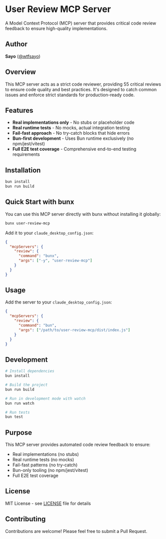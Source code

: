 # User Review MCP Server

A Model Context Protocol (MCP) server that provides critical code review feedback to ensure high-quality implementations.

## Author

**Sayo** ([@wtfsayo](https://github.com/wtfsayo))

## Overview

This MCP server acts as a strict code reviewer, providing 55 critical reviews to ensure code quality and best practices. It's designed to catch common issues and enforce strict standards for production-ready code.

## Features

- **Real implementations only** - No stubs or placeholder code
- **Real runtime tests** - No mocks, actual integration testing
- **Fail-fast approach** - No try-catch blocks that hide errors
- **Bun-first development** - Uses Bun runtime exclusively (no npm/jest/vitest)
- **Full E2E test coverage** - Comprehensive end-to-end testing requirements

## Installation

```bash
bun install
bun run build
```

## Quick Start with bunx

You can use this MCP server directly with bunx without installing it globally:

```bash
bunx user-review-mcp
```

Add it to your `claude_desktop_config.json`:

```json
{
  "mcpServers": {
    "review": {
      "command": "bunx",
      "args": ["-y", "user-review-mcp"]
    }
  }
}
```

## Usage

Add the server to your `claude_desktop_config.json`:

```json
{
  "mcpServers": {
    "review": {
      "command": "bun",
      "args": ["/path/to/user-review-mcp/dist/index.js"]
    }
  }
}
```

## Development

```bash
# Install dependencies
bun install

# Build the project
bun run build

# Run in development mode with watch
bun run watch

# Run tests
bun test
```

## Purpose

This MCP server provides automated code review feedback to ensure:
- Real implementations (no stubs)
- Real runtime tests (no mocks)
- Fail-fast patterns (no try-catch)
- Bun-only tooling (no npm/jest/vitest)
- Full E2E test coverage

## License

MIT License - see [LICENSE](LICENSE) file for details

## Contributing

Contributions are welcome! Please feel free to submit a Pull Request.
